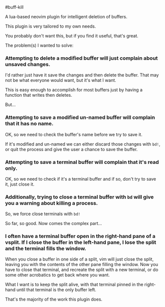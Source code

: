 #buff-kill

A lua-based neovim plugin for intelligent deletion of buffers.

This plugin is very tailored to my own needs.

You probably don't want this, but if you find it useful, that's great.

The problem(s) I wanted to solve:



### Attempting to delete a modified buffer will just complain about unsaved changes.

I'd rather just have it save the changes and then delete the buffer. That may not be what everyone would want, but it's what I want.

This is easy enough to accomplish for most buffers just by having a function that writes then deletes.

But...


### Attempting to save a modified un-named buffer will complain that it has no name.

OK, so we need to check the buffer's name before we try to save it.

If it's modified and un-named we can either discard those changes with `bd!`, or quit the process and give the user a chance to save the buffer.


### Attempting to save a terminal buffer will complain that it's read only.

OK, so we need to check if it's a terminal buffer and if so, don't try to save it, just close it.


### Additionally, trying to close a terminal buffer with `bd` will give you a warning about killing a process.

So, we force close terminals with `bd!`



So far, so good. Now comes the complex part...

### I often have a terminal buffer open in the right-hand pane of a vsplit. If I close the buffer in the left-hand pane, I lose the split and the terminal fills the window.

When you close a buffer in one side of a split, vim will just close the split, leaving you with the contents of the other pane filling the window. Now you have to close that terminal, and recreate the split with a new terminal, or do some other acrobatics to get back where you want.

What I want is to keep the split alive, with that terminal pinned in the right-hand until that terminal is the only buffer left.

That's the majority of the work this plugin does.
